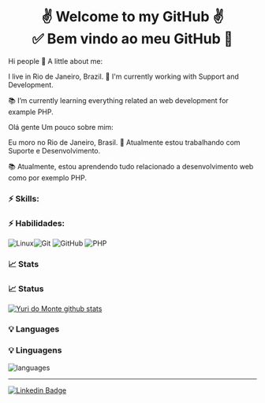 <h1 align="center"> 
	✌ Welcome to my GitHub ✌</br>
  ✅ Bem vindo ao meu GitHub 🚀 
</h1>

Hi people 👋
A little about me:

I live in Rio de Janeiro, Brazil.
🔭 I'm currently working with Support and Development.

📚 I’m currently learning everything related an web development 
for example PHP.
 
Olá gente
Um pouco sobre mim:

Eu moro no Rio de Janeiro, Brasil.
🔭 Atualmente estou trabalhando com Suporte e Desenvolvimento.

📚 Atualmente, estou aprendendo tudo relacionado a desenvolvimento web
como por exemplo PHP.

### ⚡ Skills:
### ⚡ Habilidades:
![Linux](https://img.shields.io/badge/-Linux-FCC624?&logo=linux&logoColor=FFFFFF)![Git](https://img.shields.io/badge/-Git-F05032?&logo=git&logoColor=FFFFFF) ![GitHub](https://img.shields.io/badge/-GitHub-181717?&logo=GitHub&logoColor=FFFFFF) ![PHP](https://img.shields.io/badge/php-%5E7.4-blue)

### 📈 Stats
### 📈 Status 

[![Yuri do Monte github stats](https://github-readme-stats.vercel.app/api?username=yuri-spm&theme=cobalt&show_icons=true)](https://github.com/yuri-spm/github-readme-stats)


### 💡  Languages
### 💡  Linguagens
![languages]()


<hr>


[![Linkedin Badge](https://img.shields.io/badge/-LinkedIn-blue?style=flat-square&logo=Linkedin&logoColor=white&link=https://www.linkedin.com/in/yuri-do-monte-1160699a/)](https://www.linkedin.com/in/yuri-do-monte-1160699a/)

